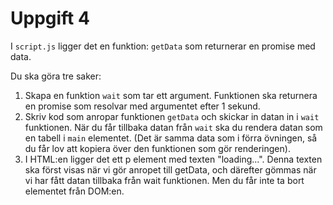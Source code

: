 # Uppgift 4

I `script.js` ligger det en funktion: `getData` som returnerar en promise med data.

Du ska göra tre saker:

1. Skapa en funktion `wait` som tar ett argument. Funktionen ska returnera en promise som resolvar med argumentet efter 1 sekund.
2. Skriv kod som anropar funktionen `getData` och skickar in datan in i `wait` funktionen. När du får tillbaka datan från `wait` ska du rendera datan som en tabell i `main` elementet. (Det är samma data som i förra övningen, så du får lov att kopiera över den funktionen som gör renderingen).
3. I HTML:en ligger det ett p element med texten "loading...". Denna texten ska först visas när vi gör anropet till getData, och därefter gömmas när vi har fått datan tillbaka från wait funktionen. Men du får inte ta bort elementet från DOM:en.
